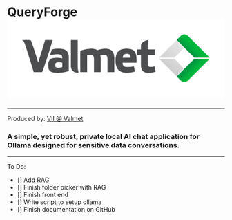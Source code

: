 # QueryForge ![Valmet](assets/img/valmet_logo_nobg.png)
___
Produced by: [VII @ Valmet](https://www.valmet.com/automation/industrial-internet/)

### A simple, yet robust, private local AI chat application for Ollama designed for sensitive data conversations.
___

To Do:
- [] Add RAG
- [] Finish folder picker with RAG
- [] Finish front end 
- [] Write script to setup ollama
- [] Finish documentation on GitHub
